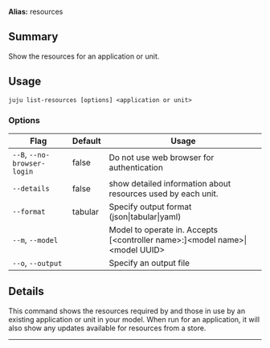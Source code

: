 **Alias:** resources

## Summary
Show the resources for an application or unit.

## Usage
```juju list-resources [options] <application or unit>```

### Options
| Flag | Default | Usage |
| --- | --- | --- |
| `--B`, `--no-browser-login` | false | Do not use web browser for authentication |
| `--details` | false | show detailed information about resources used by each unit. |
| `--format` | tabular | Specify output format (json&#x7c;tabular&#x7c;yaml) |
| `--m`, `--model` |  | Model to operate in. Accepts [&lt;controller name&gt;:]&lt;model name&gt;&#x7c;&lt;model UUID&gt; |
| `--o`, `--output` |  | Specify an output file |

## Details

This command shows the resources required by and those in use by an existing
application or unit in your model.  When run for an application, it will also show any
updates available for resources from a store.


---

